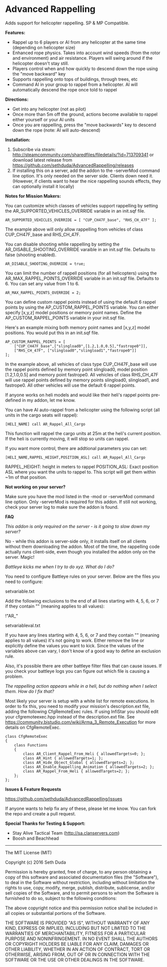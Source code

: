 # Advanced Rappelling

Adds support for helicopter rappelling. SP & MP Compatible.

**Features:**

 - Rappel up to 6 players or AI from any helicopter at the same time (depending on helicopter size)
 - Enhanced rope physics. Takes into account wind speeds (from the rotor and environment) and air resistance. Players will swing around if the helicopter doesn't stay still.
 - Players control when and how quickly to descend down the rope using the "move backward" key
 - Supports rappelling onto tops of buildings, through trees, etc
 - Command AI in your group to rappel from a helicopter. AI will automatically descend the rope once told to rappel

**Directions:**

 - Get into any helicopter (not as pilot)
 - Once more than 5m off the ground, actions become available to rappel either yourself or your AI units
 - Once you are rappelling, press the "move backwards" key to descend down the rope (note: AI will auto-descend)
 
**Installation:**

1. Subscribe via steam: http://steamcommunity.com/sharedfiles/filedetails/?id=713709341 or download latest release from https://github.com/sethduda/AdvancedRappelling/releases
2. If installing this on a server, add the addon to the -serverMod command line option. It's only needed on the server side. Clients down need it. (However, if clients want to hear the nice rappelling sounds effects, they can optionally install it locally)

**Notes for Mission Makers:**

You can customize which classes of vehicles support rappelling by setting the AR_SUPPORTED_VEHICLES_OVERRIDE variable in an init.sqf file. 

```AR_SUPPORTED_VEHICLES_OVERRIDE = [ "CUP_CH47F_base", "RHS_CH_47F" ]; ```

The example above will only allow rappelling from vehicles of class CUP_CH47F_base and RHS_CH_47F.

You can disable shooting whlie rappelling by setting the AR_DISABLE_SHOOTING_OVERRIDE varaible in an init.sqf file. Defaults to false (shooting enabled).

```AR_DISABLE_SHOOTING_OVERRIDE = true; ```

You can limit the number of rappell positions (for all helicopters) using the AR_MAX_RAPPEL_POINTS_OVERRIDE variable in an init.sqf file. Defaults to 6. You can set any value from 1 to 6.

```AR_MAX_RAPPEL_POINTS_OVERRIDE = 2;```

You can define custom rappel points instead of using the default 6 rappel points by using the AP_CUSTOM_RAPPEL_POINTS variable. You can either specify [x,y,z] model positions or memory point names. Define the AP_CUSTOM_RAPPEL_POINTS variable in your init.sqf file.

Here's an example mixing both memory point names and [x,y,z] model positions. You would put this in an init.sqf file.

```
AP_CUSTOM_RAPPEL_POINTS = [
    ["CUP_CH47F_base",["slingload0",[1.2,1.0,0.5],"fastrope0"]],
    ["RHS_CH_47F", ["slingload0","slingload1","fastrope0"]]
];
```

In the example above, all vehicles of class type CUP_CH47F_base will use the rappel points defined by memory point slingload0, model position [1.2,1.0,0.5] and memory point fastrope0. All vehicles of class RHS_CH_47F will use rappel points defined by memory points slingload0, slingload1, and fastrope0. All other vehicles will use the default 6 rappel points.
 
If anyone works on heli models and would like their heli's rappel points pre-defined in my addon, let me know.

You can have AI auto-rappel from a helicopter using the following script (all units in the cargo seats will rappel): 

```[HELI_NAME] call AR_Rappel_All_Cargo ```

This function will rappel the cargo units at 25m at the heli's current position. If the heli is currently moving, it will stop so units can rappel. 

If you want more control, there are addtional parameters you can set: 

```[HELI_NAME,RAPPEL_HEIGHT,POSITION_ASL] call AR_Rappel_All_Cargo ```

RAPPEL_HEIGHT: height in meters to rappel 
POSITION_ASL: Exact position ASL where you want the units to rappel to. This script will get them within ~1m of that position. 

**Not working on your server?**

Make sure you have the mod listed in the -mod or -serverMod command line option. Only -serverMod is required for this addon. If still not working, check your server log to make sure the addon is found. 

**FAQ**

*This addon is only required on the server - is it going to slow down my server?*

No - while this addon is server-side only, it installs itself on all clients without them downloading the addon. Most of the time, the rappelling code actually runs client-side, even though you installed the addon only on the server. Magic! 

*Battleye kicks me when I try to do xyz. What do I do?*

You need to configure Battleye rules on your server. Below are the files you need to configure: 

setvariable.txt 

Add the following exclusions to the end of all lines starting with 4, 5, 6, or 7 if they contain "" (meaning applies to all values): 

!"AR_"

setvariableval.txt 

If you have any lines starting with 4, 5, 6, or 7 and they contain "" (meaning applies to all values) it's not going to work. Either remove the line or explicitly define the values you want to kick. Since the values of the variables above can vary, I don't know of a good way to define an exclusion rule. 

Also, it's possible there are other battleye filter files that can cause issues. If you check your battleye logs you can figure out which file is causing a problem.

*The rappelling action appears while in a heli, but do nothing when I select them. How do I fix that?*

Most likely your server is setup with a white list for remote executions. In order to fix this, you need to modify your mission's description.ext file, adding the following CfgRemoteExec rules. If using InfiStar you should edit your cfgremoteexec.hpp instead of the description.ext file. See https://community.bistudio.com/wiki/Arma_3_Remote_Execution for more details on CfgRemoteExec.

```
class CfgRemoteExec
{
	class Functions
	{
		class AR_Client_Rappel_From_Heli { allowedTargets=0; }; 
		class AR_Hint { allowedTargets=1; }; 
		class AR_Hide_Object_Global { allowedTargets=2; }; 
		class AR_Enable_Rappelling_Animation { allowedTargets=2; }; 
		class AR_Rappel_From_Heli { allowedTargets=2; }; 
	};
};
```

**Issues & Feature Requests**

https://github.com/sethduda/AdvancedRappelling/issues 

If anyone wants to help fix any of these, please let me know. You can fork the repo and create a pull request. 

**Special Thanks for Testing & Support:**

- Stay Alive Tactical Team (http://sa.clanservers.com)
- Boosh and Beachhead

---

The MIT License (MIT)

Copyright (c) 2016 Seth Duda

Permission is hereby granted, free of charge, to any person obtaining a copy of this software and associated documentation files (the "Software"), to deal in the Software without restriction, including without limitation the rights to use, copy, modify, merge, publish, distribute, sublicense, and/or sell copies of the Software, and to permit persons to whom the Software is furnished to do so, subject to the following conditions:

The above copyright notice and this permission notice shall be included in all copies or substantial portions of the Software.

THE SOFTWARE IS PROVIDED "AS IS", WITHOUT WARRANTY OF ANY KIND, EXPRESS OR IMPLIED, INCLUDING BUT NOT LIMITED TO THE WARRANTIES OF MERCHANTABILITY, FITNESS FOR A PARTICULAR PURPOSE AND NONINFRINGEMENT. IN NO EVENT SHALL THE AUTHORS OR COPYRIGHT HOLDERS BE LIABLE FOR ANY CLAIM, DAMAGES OR OTHER LIABILITY, WHETHER IN AN ACTION OF CONTRACT, TORT OR OTHERWISE, ARISING FROM, OUT OF OR IN CONNECTION WITH THE SOFTWARE OR THE USE OR OTHER DEALINGS IN THE SOFTWARE.
